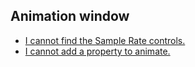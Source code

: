 ## Animation window
- [I cannot find the Sample Rate controls.](Animation%20Window/Sample%20Rate.md)
- [I cannot add a property to animate.](Animation%20Window/Add%20Property.md)